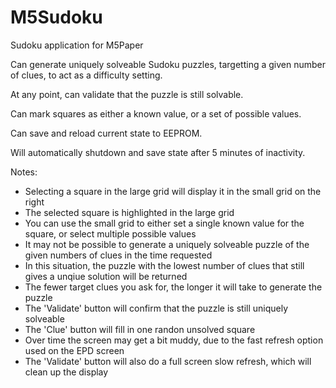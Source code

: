 # M5Sudoku
Sudoku application for M5Paper

Can generate uniquely solveable Sudoku puzzles, targetting a given number of clues, to act as a difficulty setting.

At any point, can validate that the puzzle is still solvable.

Can mark squares as either a known value, or a set of possible values.

Can save and reload current state to EEPROM.

Will automatically shutdown and save state after 5 minutes of inactivity.

Notes:
- Selecting a square in the large grid will display it in the small grid on the right 
- The selected square is highlighted in the large grid
- You can use the small grid to either set a single known value for the square, or select multiple possible values
- It may not be possible to generate a uniquely solveable puzzle of the given numbers of clues in the time requested
- In this situation, the puzzle with the lowest number of clues that still gives a unqiue solution will be returned
- The fewer target clues you ask for, the longer it will take to generate the puzzle
- The 'Validate' button will confirm that the puzzle is still uniquely solveable
- The 'Clue' button will fill in one randon unsolved square
- Over time the screen may get a bit muddy, due to the fast refresh option used on the EPD screen
- The 'Validate' button will also do a full screen slow refresh, which will clean up the display
